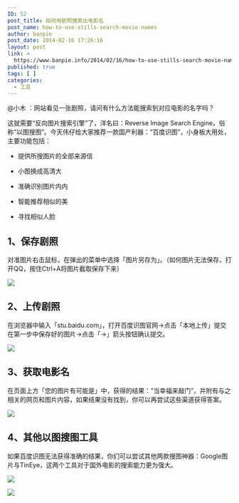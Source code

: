 ```yaml
---
ID: 52
post_title: 如何用剧照搜索出电影名
post_name: how-to-use-stills-search-movie-names
author: banpie
post_date: 2014-02-16 17:26:16
layout: post
link: >
  https://www.banpie.info/2014/02/16/how-to-use-stills-search-movie-names/
published: true
tags: [ ]
categories:
  - 工具
---
```

@小木 ：网站看见一张剧照，请问有什么方法能搜索到对应电影的名字吗？

这就需要“反向图片搜索引擎”了，洋名曰：Reverse Image Search Engine，俗称“以图搜图”。今天伟仔给大家推荐一款国产利器：“百度识图”，小身板大用处，主要功能包括：

*   提供所搜图片的全部来源信

*   小图换成高清大

*   准确识别图片内内

*   智能推荐相似的美

*   寻找相似人脸

## 1、保存剧照

对准图片右击鼠标，在弹出的菜单中选择「图片另存为」。（如何图片无法保存，打开QQ，按住Ctrl+A将图片截取保存下来）

![](http://mmbiz.qpic.cn/mmbiz/z3T1vlHdIX88RNOPxYc45YY0Rrs4b4dVImWoB7HLkVvuvJXjl63egpMhuzQt8BPls0q3qOsAsU8T2A0au5Z5KA/0)

## 2、上传剧照

在浏览器中输入「stu.baidu.com」，打开百度识图官网-&gt;点击「本地上传」提交在第一步中保存好的图片-&gt;点击「→」箭头按钮确认提交。

![](http://mmbiz.qpic.cn/mmbiz/z3T1vlHdIX88RNOPxYc45YY0Rrs4b4dVTn6Qo8iaLFOuzRGKOjCfIuq8dBLmgp0pwK90mMmY1ibj5INTia7lB75wA/0)

## 3、获取电影名

在页面上方「您的图片有可能是」中，获得的结果：“当幸福来敲门”，并附有与之相关的网页和图片内容，如果结果没有找到，你可以再尝试这些渠道获得答案。

![](http://mmbiz.qpic.cn/mmbiz/z3T1vlHdIX88RNOPxYc45YY0Rrs4b4dV17tz2DGFGweQadrxNiaprtPsV41bGh8PN1d78L9NjIwyAfKjbJxsIwA/0)

## 4、其他以图搜图工具

如果百度识图无法获得准确的结果，你们可以尝试其他两款搜图神器：Google图片与TinEye，这两个工具对于国外电影的搜索能力更为强大。

![](http://mmbiz.qpic.cn/mmbiz/z3T1vlHdIX88RNOPxYc45YY0Rrs4b4dVLFjvwctTVE3CuRWbVjgEicVZrSRiak3JSGfja19Fzic5xHuKHO3ru3eew/0)

![](http://mmbiz.qpic.cn/mmbiz/z3T1vlHdIX88RNOPxYc45YY0Rrs4b4dVRakibbksOprG9orlxsnoTNacpuVYuS7oXmQY9XfEwRqibX3OUzrMZNMw/0)